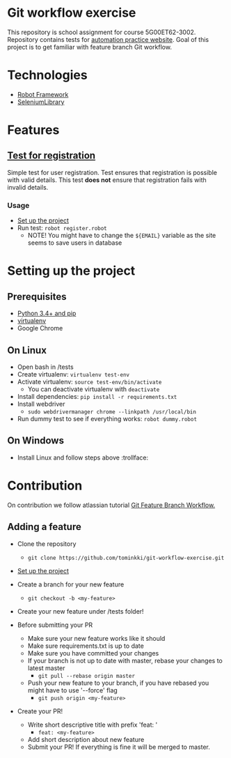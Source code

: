 # Git workflow exercise
This repository is school assignment for course 5G00ET62-3002. Repository contains tests for 
[automation practice website](http://automationpractice.com/index.php).
 Goal of this project is to get familiar with feature branch Git workflow.
# Technologies
* [Robot Framework](https://robotframework.org/robotframework/latest/RobotFrameworkUserGuide.html)
* [SeleniumLibrary](https://robotframework.org/SeleniumLibrary/SeleniumLibrary.html)
# Features

## [Test for registration](register.robot)

Simple test for user registration. Test ensures that registration is possible with valid details. This test **does not** ensure that registration fails with invalid details.

### Usage
* [Set up the project](#setting-up-the-project)
* Run test: ```robot register.robot```
    * NOTE! You might have to change the ```${EMAIL}``` variable as the site seems to save users in database

# Setting up the project

## Prerequisites
* [Python 3.4+ and pip](https://www.python.org/)
* [virtualenv](https://pypi.org/project/virtualenv/)
* Google Chrome

## On Linux
* Open bash in /tests
* Create virtualenv: ```virtualenv test-env```
* Activate virtualenv: ```source test-env/bin/activate```
    * You can deactivate virtualenv with ```deactivate```
* Install dependencies: ```pip install -r requirements.txt```
* Install webdriver
    * ```sudo webdrivermanager chrome --linkpath /usr/local/bin```
* Run dummy test to see if everything works: ```robot dummy.robot```

## On Windows
* Install Linux and follow steps above :trollface:

# Contribution
On contribution we follow atlassian tutorial [Git Feature Branch Workflow.](https://www.atlassian.com/git/tutorials/comparing-workflows/feature-branch-workflow)

## Adding a feature

* Clone the repository 
    * ```git clone https://github.com/tominkki/git-workflow-exercise.git```

* [Set up the project](#setting-up-the-project)

* Create a branch for your new feature 
    * ```git checkout -b <my-feature>```

* Create your new feature under /tests folder!

* Before submitting your PR
    * Make sure your new feature works like it should
    * Make sure requirements.txt is up to date
    * Make sure you have committed your changes
    * If your branch is not up to date with master, rebase your changes to latest master 
        * ```git pull --rebase origin master```
    * Push your new feature to your branch, if you have rebased you might have to use '--force' flag 
        * ```git push origin <my-feature>```
* Create your PR!
    * Write short descriptive title with prefix  'feat: ' 
        * ```feat: <my-feature>```
    * Add short description about new feature
    * Submit your PR! If everything is fine it will be merged to master.
